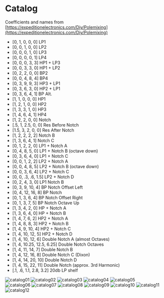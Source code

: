 # Catalog

Coefficients and names from [https://expeditionelectronics.com/Diy/Polemixing](https://expeditionelectronics.com/Diy/Polemixing)

* [0, 1, 0, 0, 0] LP1
* [0, 0, 1, 0, 0] LP2
* [0, 0, 0, 1, 0] LP3
* [0, 0, 0, 0, 1] LP4
* [0, 0, 0, 3, 3] HP1 + LP3
* [0, 0, 3, 3, 0] HP1 + LP2
* [0, 2, 2, 0, 0] BP2
* [0, 0, 4, 8, 4] BP4
* [0, 3, 9, 9, 3] HP3 + LP1
* [0, 3, 6, 3, 0] HP2 + LP1
* [0, 3, 6, 4, 1] BP Alt.
* [1, 1, 0, 0, 0] HP1
* [1, 2, 1, 0, 0] HP2
* [1, 3, 3, 1, 0] HP3
* [1, 4, 6, 4, 1] HP4
* [1, 2, 2, 0, 0] Notch
* [.5, 1, 2.5, 0, 0] Res Before Notch
* [1.5, 3, 2, 0, 0] Res After Notch
* [1, 2, 2, 2, 2] Notch B
* [1, 3, 6, 4, 1] Notch C
* [0, 1, 2, 2, 0] LP1 + Notch A
* [0, 4, 8, 5, 0] LP1 + Notch B (octave down)
* [0, 3, 6, 4, 0] LP1 + Notch C
* [0, 0, 1, 2, 2] LP2 + Notch A
* [0, 0, 4, 8, 5] LP2 + Notch B (octave down)
* [0, 0, 3, 6, 4] LP2 + Notch C
* [0, 0, .3, .6, 1.5] LP2 + Notch D
* [0, 2, 4, 3, 0] LP1 Notch B
* [0, 3, 9, 10, 4] BP Notch Offset Left
* [0, 4, 12, 16, 8] BP Notch
* [0, 1, 3, 6, 4] BP Notch Offset Right
* [0, 1, 3, 7, 5] BP Notch Octave Up
* [1, 3, 4, 2, 0] HP + Notch A
* [1, 3, 6, 4, 0] HP + Notch B
* [1, 4, 7, 6, 2] HP2 + Notch A
* [1, 4, 8, 8, 3] HP2 + Notch B
* [1, 4, 9, 10, 4] HP2 + Notch C
* [1, 4, 10, 12, 5] HP2 + Notch D
* [1, 4, 10, 12, 6] Double Notch A (almost Octaves)
* [1, 4, 10.25, 12.5, 6.25] Double Notch Octaves
* [1, 4, 11, 14, 7] Double Notch B
* [1, 4, 12, 16, 8] Double Notch C (Dixon)
* [1, 4, 14, 20, 10] Double Notch D
* [1, 4, 15, 22, 11] Double Notch (approx. 3rd Harmonic)
* [.1, .6, 1.1, 2.8, 3.2] 20db LP shelf


![catalog01](../Images/catalog01.png)
![catalog02](../Images/catalog02.png)
![catalog03](../Images/catalog03.png)
![catalog04](../Images/catalog04.png)
![catalog05](../Images/catalog05.png)
![catalog06](../Images/catalog06.png)
![catalog07](../Images/catalog07.png)
![catalog08](../Images/catalog08.png)
![catalog09](../Images/catalog09.png)
![catalog10](../Images/catalog10.png)
![catalog11](../Images/catalog11.png)
![catalog12](../Images/catalog12.png)
